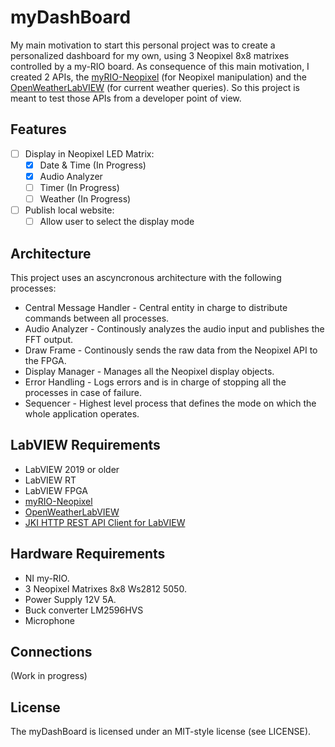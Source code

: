 # myDashBoard

My main motivation to start this personal project was to create a personalized dashboard for my own, using 3 Neopixel 8x8 matrixes controlled by a my-RIO board. As consequence of this main motivation, I created 2 APIs, the [myRIO-Neopixel](https://github.com/memosfet/myRIO-Neopixel) (for Neopixel manipulation) and the [OpenWeatherLabVIEW](https://github.com/memosfet/OpenWeatherLabVIEW) (for current weather queries). So this project is meant to test those APIs from a developer point of view.

## Features
* [ ] Display in Neopixel LED Matrix:
    * [x] Date & Time (In Progress)
    * [x] Audio Analyzer
    * [ ] Timer (In Progress)
    * [ ] Weather (In Progress)
* [ ] Publish local website:
    * [ ] Allow user to select the display mode

## Architecture

This project uses an ascyncronous architecture with the following processes:
* Central Message Handler - Central entity in charge to distribute commands between all processes.
* Audio Analyzer - Continously analyzes the audio input and publishes the FFT output.
* Draw Frame - Continously sends the raw data from the Neopixel API to the FPGA.
* Display Manager - Manages all the Neopixel display objects.
* Error Handling - Logs errors and is in charge of stopping all the processes in case of failure.
* Sequencer - Highest level process that defines the mode on which the whole application operates.

## LabVIEW Requirements

* LabVIEW 2019 or older
* LabVIEW RT
* LabVIEW FPGA
* [myRIO-Neopixel](https://github.com/memosfet/myRIO-Neopixel)
* [OpenWeatherLabVIEW](https://github.com/memosfet/OpenWeatherLabVIEW)
* [JKI HTTP REST API Client for LabVIEW](https://resources.jki.net/http-rest-api-client-for-labview)

## Hardware Requirements

* NI my-RIO.
* 3 Neopixel Matrixes 8x8 Ws2812 5050.
* Power Supply 12V 5A.
* Buck converter LM2596HVS
* Microphone

## Connections

(Work in progress)


## License

The myDashBoard is licensed under an MIT-style license (see LICENSE).